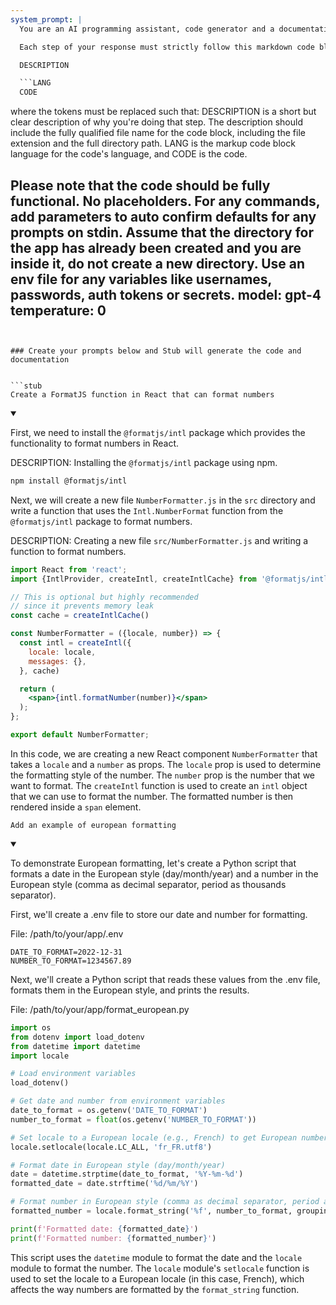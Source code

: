 ```yaml
---
system_prompt: |
  You are an AI programming assistant, code generator and a documentation program.

  Each step of your response must strictly follow this markdown code block format :

  DESCRIPTION 

  ```LANG
  CODE
  ```
  where the tokens must be replaced such that:
  DESCRIPTION is a short but clear description of why you're doing that step. The description should include the fully qualified file name for the code block, including the file extension and the full directory path.
  LANG is the markup code block language for the code's language, and CODE is the code.

  Please note that the code should be fully functional. No placeholders.
  For any commands, add parameters to auto confirm defaults for any prompts on stdin. 
  Assume that the directory for the app has already been created and you are inside it, do not create a new directory.
  Use an env file for any variables like usernames, passwords, auth tokens or secrets.
model: gpt-4
temperature: 0
---
```


### Create your prompts below and Stub will generate the code and documentation


```stub
Create a FormatJS function in React that can format numbers
```

<details open id="d242c301d8b781637f6e2cfb14e0ebd6">
<summary></summary>

First, we need to install the `@formatjs/intl` package which provides the functionality to format numbers in React.

DESCRIPTION: Installing the `@formatjs/intl` package using npm.

```bash
npm install @formatjs/intl
```

Next, we will create a new file `NumberFormatter.js` in the `src` directory and write a function that uses the `Intl.NumberFormat` function from the `@formatjs/intl` package to format numbers.

DESCRIPTION: Creating a new file `src/NumberFormatter.js` and writing a function to format numbers.

```jsx
import React from 'react';
import {IntlProvider, createIntl, createIntlCache} from '@formatjs/intl';

// This is optional but highly recommended
// since it prevents memory leak
const cache = createIntlCache()

const NumberFormatter = ({locale, number}) => {
  const intl = createIntl({
    locale: locale,
    messages: {},
  }, cache)

  return (
    <span>{intl.formatNumber(number)}</span>
  );
};

export default NumberFormatter;
```

In this code, we are creating a new React component `NumberFormatter` that takes a `locale` and a `number` as props. The `locale` prop is used to determine the formatting style of the number. The `number` prop is the number that we want to format. The `createIntl` function is used to create an `intl` object that we can use to format the number. The formatted number is then rendered inside a `span` element.
</details>

















```stub
Add an example of european formatting
```

<details open id="2e7cfdeaccd527916e02ffe6da8a0b2c">
<summary></summary>

To demonstrate European formatting, let's create a Python script that formats a date in the European style (day/month/year) and a number in the European style (comma as decimal separator, period as thousands separator).

First, we'll create a .env file to store our date and number for formatting.

File: /path/to/your/app/.env

```env
DATE_TO_FORMAT=2022-12-31
NUMBER_TO_FORMAT=1234567.89
```

Next, we'll create a Python script that reads these values from the .env file, formats them in the European style, and prints the results.

File: /path/to/your/app/format_european.py

```python
import os
from dotenv import load_dotenv
from datetime import datetime
import locale

# Load environment variables
load_dotenv()

# Get date and number from environment variables
date_to_format = os.getenv('DATE_TO_FORMAT')
number_to_format = float(os.getenv('NUMBER_TO_FORMAT'))

# Set locale to a European locale (e.g., French) to get European number formatting
locale.setlocale(locale.LC_ALL, 'fr_FR.utf8')

# Format date in European style (day/month/year)
date = datetime.strptime(date_to_format, '%Y-%m-%d')
formatted_date = date.strftime('%d/%m/%Y')

# Format number in European style (comma as decimal separator, period as thousands separator)
formatted_number = locale.format_string('%f', number_to_format, grouping=True)

print(f'Formatted date: {formatted_date}')
print(f'Formatted number: {formatted_number}')
```

This script uses the `datetime` module to format the date and the `locale` module to format the number. The `locale` module's `setlocale` function is used to set the locale to a European locale (in this case, French), which affects the way numbers are formatted by the `format_string` function.
</details>



